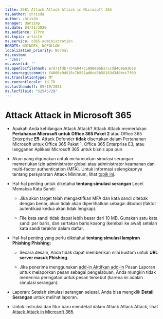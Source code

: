 ```yaml
---
title: 2681 Attack Attack Attack in Microsoft 365
ms.author: chrisda
author: chrisda
manager: dansimp
ms.date: 04/21/2020
ms.audience: ITPro
ms.topic: article
ms.service: o365-administration
ROBOTS: NOINDEX, NOFOLLOW
localization_priority: Normal
ms.custom:
- "2681"
ms.assetid: ''
ms.openlocfilehash: e7d71fdb77b4a047c1998e9aba75cdd469a936a8
ms.sourcegitcommit: f4866e94918c7b591ad0cd3b58169d340bcc7f00
ms.translationtype: MT
ms.contentlocale: id-ID
ms.lasthandoff: 05/19/2021
ms.locfileid: "52545729"
---
```

# <a name="attack-simulator-in-microsoft-365"></a>Attack Attack in Microsoft 365

- Apakah Anda kehilangan Attack Attack? Attack Attack memerlukan **Pertahanan Microsoft untuk Office 365 Paket 2** atau Office 365 Enterprise **E5**. Attack Defender **tidak** disertakan dalam Pertahanan Microsoft untuk Office 365 Paket 1, Office 365 Enterprise E3, atau langganan Aplikasi Microsoft 365 untuk bisnis apa pun.

- Akun yang digunakan untuk meluncurkan simulasi serangan memerlukan izin administrator global atau administrator keamanan dan multi-factor authentication (MFA). Untuk informasi selengkapnya tentang persyaratan Attack Minimum, lihat [topik ini](/microsoft-365/security/office-365-security/attack-simulator).

- Hal-hal penting untuk diketahui **tentang simulasi serangan** Lecet Memaksa Kata Sandi:

  - Jika akun target telah mengaktifkan MFA dan kata sandi ditebak dengan benar, akun tidak akan diperlihatkan sebagai dibobol (faktor autentikasi kedua akan tidak lengkap).

  - File kata sandi tidak dapat lebih besar dari 10 MB. Gunakan satu kata sandi per baris, dan sertakan baris kosong (kembali ke awal) setelah kata sandi terakhir dalam daftar.

- Hal-hal penting yang perlu diketahui **tentang simulasi lampiran Phishing Phishing:**

  - Secara desain, Anda tidak dapat memberikan nilai kustom untuk **URL server masuk Phishing.**

  - Jika penerima menggunakan [add-in Aktifkan add-in](/microsoft-365/security/office-365-security/enable-the-report-message-add-in) Pesan Laporan untuk melaporkan pesan sebagai pengelabuan, Anda mungkin tidak menerima peringatan untuk pesan tersebut (karena ini adalah simulasi serangan).

- Laporan: Setelah simulasi serangan selesai, Anda bisa mengklik **Detail Serangan** untuk melihat laporan.

- Untuk instruksi dan fitur baru mendetail dalam Attack Attack Attack, lihat [Attack Attack in Microsoft 365](/microsoft-365/security/office-365-security/attack-simulator).
